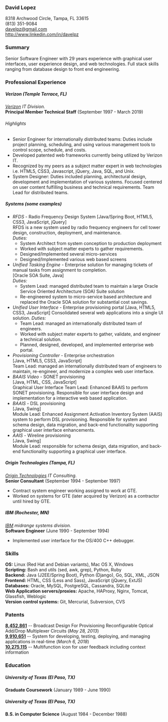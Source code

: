 ### David Lopez

8318 Archwood Circle, Tampa, FL 33615  
(813) 351-9084  
davelpz@gmail.com  
http://www.linkedin.com/in/davelpz

### Summary
Senior Software Engineer with 29 years experience with graphical user interfaces, user experience design, and web technologies.  Full stack skills ranging from database design to front end engineering.

### Professional Experience
##### Verizon (Temple Terrace, FL)
*[Verizon](http://verizon.com) IT Division.*  
**Principal Member Technical Staff** (September 1997 - March 2019)

###### Highlights
- Senior Engineer for internationally distributed teams: Duties include project planning, scheduling, and using various management tools to control scope, schedule, and costs.
- Developed patented web frameworks currently being utilized by Verizon IT.
- Recognized by my peers as a subject matter expert in web technologies i.e. HTML5, CSS3,
Javascript, jQuery, Java, SQL, and Unix.
- System Designer: Duties included planning, architectural design, development and implementation of various systems. Focused centered on user content fulfilling business and technical requirements. Team Lead for distributed teams.

##### Systems (some examples)
  - *RFDS* - Radio Frequency Design System
[Java/Spring Boot, HTML5, CSS3, JavaScript, jQuery]  
RFDS is a new system used by radio frequency engineers for cell tower design, construction, deployment,  and maintenance.  
	*Duties:*
	- System Architect from system conception to production deployment
	- Worked with subject matter experts to gather requirements.
	- Designed/Implemented several micro-services
	- Designed/Implemented various web based screens
  - *Unified Tasking Engine* - Enterprise solution for managing tickets of manual tasks from assignment to completion.   
[Oracle SOA Suite, Java]  
	*Duties:*
	- System Lead: managed distributed team to maintain a large Oracle Service Oriented Architecture (SOA) Suite solution
	- Re-engineered system to micro-service based architecture and replaced the Oracle SOA solution for substantial cost savings.
  - *Unified User Interface* - Enterprise provisioning portal
[Java, HTML5, CSS3, JavaScript]
Consolidated several web applications into a single UI solution.
  *Duties:*
	  - Team Lead: managed an internationally distributed team of engineers.
	  - Worked with subject mater experts to gather, validate, and engineer a technical solution.
	  - Planned, designed, developed, and implemented enterprise web portal.
  - *Provisioning Controller* - Enterprise orchestration  
[Java, HTML5, CSS3, JavaScript]  
  Team Lead: managed an internationally distributed team of engineers to maintain, re-engineer, and modernize a complex web user interface.
  - *BAAIS Video* - SONET provisioning  
[Java, HTML, CSS, JavaScript]  
  Graphical User Interface Team Lead: Enhanced BAAIS to perform SONET provisioning. Responsible for user interface design and implementation for a interactive web based application.
  - *BAAIS* - DSL provisioning  
[Java, Swing]  
  Module Lead: Enhanced Assignment Activation Inventory System (AAIS) system to perform DSL provisioning. Responsible for system and schema design, data migration, and back-end functionality supporting graphical user interface enhancements.
  - *AAIS* - Wireline provisioning  
[Java, Swing]  
  Module Lead: responsible for schema design, data migration, and back-end functionality supporting a graphical user interface.


##### Origin Technologies (Tampa, FL)
*[Origin Technologies](http://www.origintechnologies.com/) IT Consulting.*  
**Senior Consultant** (September 1994 - September 1997)
- Contract system engineer working assigned to work at GTE. 
- Worked on systems for GTE (later acquired by Verizon) as a contractor until hired by GTE.

##### IBM (Rochester, MN)
*[IBM](http://www.ibm.com) midrange systems division.*  
**Software Engineer** (June 1990 - September 1994)

- Implemented user interface for the OS/400 C++ debugger.

### Skills
**OS:** Linux (Red Hat and Debian variants), Mac OS X, Windows  
**Scripting:**  Bash and utils (sed, awk, grep), Python, Ruby  
**Backend:** Java (J2EE/Spring Boot), Python (Django), Go, SQL, XML, JSON  
**Frontend:** HTML, CSS (Less and Sass), JavaScript (jQuery, ExtJS)  
**Databases:** Oracle, MySQL, PostgreSQL, Cassandra, SQLite  
**Web Application servers/proxies:** Apache, HAProxy, Nginx, Tomcat, Glassfish, Weblogic  
**Version control systems:** Git, Mercurial, Subversion, CVS

### Patents
**[8,452,861](http://patft.uspto.gov/netacgi/nph-Parser?Sect1=PTO2&Sect2=HITOFF&p=1&u=%2Fnetahtml%2FPTO%2Fsearch-bool.html&r=1&f=G&l=50&co1=AND&d=PTXT&s1=8452861.PN.&OS=PN/8452861&RS=PN/8452861)** -- Broadcast Design For Provisioning Reconfigurable Optical Add/Drop Multiplexer Circuits (*May 28, 2013*)  
**[9,910,651](http://patft.uspto.gov/netacgi/nph-Parser?Sect1=PTO1&Sect2=HITOFF&d=PALL&p=1&u=%2Fnetahtml%2FPTO%2Fsrchnum.htm&r=1&f=G&l=50&s1=9910651.PN.&OS=PN/9910651&RS=PN/9910651)** -- System for developing, testing, deploying, and managing applications in real-time  (*March 6, 2018*)  
**[10,275,115](http://patft.uspto.gov/netacgi/nph-Parser?Sect1=PTO2&Sect2=HITOFF&p=1&u=%2Fnetahtml%2FPTO%2Fsearch-bool.html&r=2&f=G&l=50&co1=AND&d=PTXT&s1=%22Lopez,+David%22.INNM.&OS=IN/%22Lopez,+David%22&RS=IN/%22Lopez,+David%22)** -- Multifunction icon for user feedback including context information

### Education
##### University of Texas (El Paso, TX)
**Graduate Coursework** (January 1989 - June 1990)
##### University of Texas (El Paso, TX)
**B.S. in Computer Science** (August 1984 - December 1988)
<!--stackedit_data:
eyJwcm9wZXJ0aWVzIjoidGl0bGU6IERhdmlkIExvcGV6IFJlc3
VtZVxuYXV0aG9yOiBEYXZpZCBMb3BlelxudGFnczogcmVzdW1l
XG4iLCJoaXN0b3J5IjpbMTMzNzM5NTUyMCwyMTE0MDcyMzM3LD
E0MzM1OTg0NDUsMzgxMjc1NDI2LDcxMjY3NjkzOCw3MTIyNTUz
NTYsLTU4NjI4NDk0NSwtMTI3MTUxMjYyLC03NDg4Mzk4NjUsLT
M0NTczMjc4Nyw2OTI0NzQ5NTQsLTg5Mzc5MDg5OCwtMTc0MjEx
ODM4MiwtMTc0MjExODM4Ml19
-->